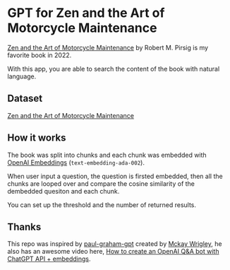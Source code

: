 # GPT for Zen and the Art of Motorcycle Maintenance

[Zen and the Art of Motorcycle Maintenance](https://en.wikipedia.org/wiki/Zen_and_the_Art_of_Motorcycle_Maintenance) by Robert M. Pirsig is my favorite book in 2022.

With this app, you are able to search the content of the book with natural language.

## Dataset

[Zen and the Art of Motorcycle Maintenance](https://archive.org/stream/ZenAndTheArtOfMotorcycleRepair-RobertPirsig/zen-motorcycle_djvu.txt)

## How it works

The book was split into chunks and each chunk was embedded with [OpenAI Embeddings](https://platform.openai.com/docs/guides/embeddings) (`text-embedding-ada-002`).

When user input a question, the question is firsted embedded, then all the chunks are looped over and compare the cosine similarity of the dembedded quesiton and each chunk.

You can set up the threshold and the number of returned results.

## Thanks

This repo was inspired by [paul-graham-gpt](https://github.com/mckaywrigley/paul-graham-gpt) created by [Mckay Wrigley](https://github.com/mckaywrigley), he also has an awesome video here, [How to create an OpenAI Q&A bot with ChatGPT API + embeddings](https://www.youtube.com/watch?v=RM-v7zoYQo0&t=2412s).
